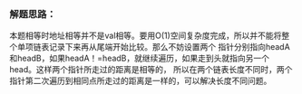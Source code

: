 ### 解题思路：
本题相等时地址相等并不是val相等。要用O(1)空间复杂度完成，所以并不能将整个单项链表记录下来再从尾端开始比较。那么不妨设置两个
指针分别指向headA和headB，如果headA！=headB，就继续遍历，如果走到头就指向另一个head。这样两个指针所走过的距离是相等的，
所以在两个链表长度不同时，两个指针第二次遍历到相同点所走过的距离是一样的，可以解决长度不同问题。